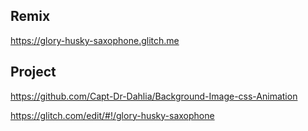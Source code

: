 ## Remix

https://glory-husky-saxophone.glitch.me



## Project

https://github.com/Capt-Dr-Dahlia/Background-Image-css-Animation

https://glitch.com/edit/#!/glory-husky-saxophone
